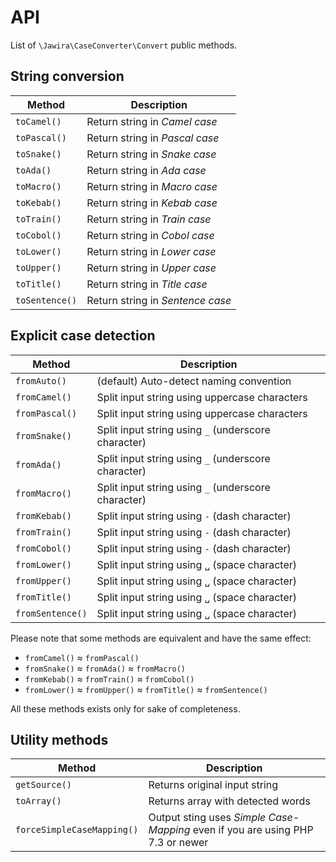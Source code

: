 API
===

List of `\Jawira\CaseConverter\Convert` public methods.

String conversion
-----------------

| Method          | Description                       |
| --------------- | --------------------------------- |
| `toCamel()`     | Return string in _Camel case_     |
| `toPascal()`    | Return string in _Pascal case_    |
| `toSnake()`     | Return string in _Snake case_     |
| `toAda()`       | Return string in _Ada case_       |
| `toMacro()`     | Return string in _Macro case_     |
| `toKebab()`     | Return string in _Kebab case_     |
| `toTrain()`     | Return string in _Train case_     |
| `toCobol()`     | Return string in _Cobol case_     |
| `toLower()`     | Return string in _Lower case_     |
| `toUpper()`     | Return string in _Upper case_     |
| `toTitle()`     | Return string in _Title case_     |
| `toSentence()`  | Return string in _Sentence case_  |

Explicit case detection
-----------------------

| Method            | Description                                         |
| ----------------- | --------------------------------------------------- |
| `fromAuto()`      | (default) Auto-detect naming convention             |
| `fromCamel()`     | Split input string using uppercase characters       | 
| `fromPascal()`    | Split input string using uppercase characters       |
| `fromSnake()`     | Split input string using `_` (underscore character) |
| `fromAda()`       | Split input string using `_` (underscore character) |
| `fromMacro()`     | Split input string using `_` (underscore character) |
| `fromKebab()`     | Split input string using `-` (dash character)       |
| `fromTrain()`     | Split input string using `-` (dash character)       |
| `fromCobol()`     | Split input string using `-` (dash character)       |
| `fromLower()`     | Split input string using `␣` (space character)      |
| `fromUpper()`     | Split input string using `␣` (space character)      |
| `fromTitle()`     | Split input string using `␣` (space character)      |
| `fromSentence()`  | Split input string using `␣` (space character)      |

Please note that some methods are equivalent and have the same effect:

- `fromCamel()` ≈ `fromPascal()`
- `fromSnake()` ≈ `fromAda()` ≈ `fromMacro()`
- `fromKebab()` ≈ `fromTrain()` ≈ `fromCobol()`
- `fromLower()` ≈ `fromUpper()` ≈ `fromTitle()` ≈ `fromSentence()`

All these methods exists only for sake of completeness.

Utility methods
---------------

| Method                      | Description                       |
| --------------------------- | --------------------------------- |
| `getSource()`               | Returns original input string     | 
| `toArray()`                 | Returns array with detected words | 
| `forceSimpleCaseMapping()`  | Output sting uses _Simple Case-Mapping_ even if you are using PHP 7.3 or newer | 
